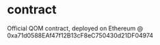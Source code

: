 # contract
Official QOM contract, deployed on Ethereum @ 0xa71d0588EAf47f12B13cF8eC750430d21DF04974
